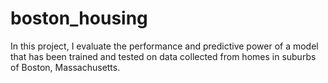 # boston_housing
In this project, I evaluate the performance and predictive power of a model that has been trained and tested on data collected from homes in suburbs of Boston, Massachusetts.
